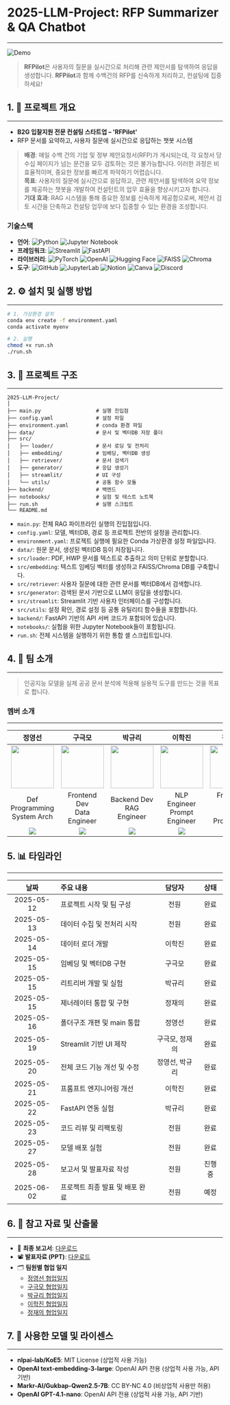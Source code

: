 # 2025-LLM-Project: RFP Summarizer & QA Chatbot

---

![Demo](assets/demo_white.gif)

> **RFPilot**은 사용자의 질문을 실시간으로 처리해 관련 제안서를 탐색하여 응답을 생성합니다. **RFPilot**과 함께 수백건의 RFP를 신속하게 처리하고, 컨설팅에 집중하세요!

## 1. 📌 프로젝트 개요

---

- **B2G 입찰지원 전문 컨설팅 스타트업 – 'RFPilot'**
- RFP 문서를 요약하고, 사용자 질문에 실시간으로 응답하는 챗봇 시스템

> **배경**: 매일 수백 건의 기업 및 정부 제안요청서(RFP)가 게시되는데, 각 요청서 당 수십 페이지가 넘는 문건을 모두 검토하는 것은 불가능합니다. 이러한 과정은 비효율적이며, 중요한 정보를 빠르게 파악하기 어렵습니다.  
> **목표**: 사용자의 질문에 실시간으로 응답하고, 관련 제안서를 탐색하여 요약 정보를 제공하는 챗봇을 개발하여 컨설턴트의 업무 효율을 향상시키고자 합니다.  
> **기대 효과**: RAG 시스템을 통해 중요한 정보를 신속하게 제공함으로써, 제안서 검토 시간을 단축하고 컨설팅 업무에 보다 집중할 수 있는 환경을 조성합니다.

### 기술스택

- **언어**: ![Python](https://img.shields.io/badge/Python-3776AB?style=plastic&logo=Python&logoColor=white)
![Jupyter Notebook](https://img.shields.io/badge/jupyter-%23FA0F00?style=plastic&logo=jupyter&logoColor=white)
- **프레임워크**: ![Streamlit](https://img.shields.io/badge/Streamlit-FF4B4B?style=plastic&logo=Streamlit&logoColor=white)
![FastAPI](https://img.shields.io/badge/FastAPI-009688?style=plastic&logo=FastAPI&logoColor=white)
- **라이브러리**: ![PyTorch](https://img.shields.io/badge/PyTorch-EE4C2C?style=plastic&logo=PyTorch&logoColor=white)
![OpenAI](https://img.shields.io/badge/OpenAI-412991?style=plastic&logo=OpenAI&logoColor=white)
![Hugging Face](https://img.shields.io/badge/Hugging%20Face-FFD21E?style=plastic&logo=HuggingFace&logoColor=black)
![FAISS](https://img.shields.io/badge/FAISS-00599C?style=plastic&logo=FAISS&logoColor=white)
![Chroma](https://img.shields.io/badge/Chroma-8E44AD?style=plastic&logo=Chroma&logoColor=white)
- **도구**: ![GitHub](https://img.shields.io/badge/GitHub-181717?style=plastic&logo=GitHub&logoColor=white)
![JupyterLab](https://img.shields.io/badge/JupyterLab-F37626?style=plastic&logo=Jupyter&logoColor=white)
![Notion](https://img.shields.io/badge/Notion-000000?style=plastic&logo=Notion&logoColor=white)
![Canva](https://img.shields.io/badge/Canva-00C4CC?style=plastic&logo=Canva&logoColor=white)
![Discord](https://img.shields.io/badge/Discord-%235865F2.svg?style=plastic&logo=discord&logoColor=white)

## 2. ⚙️ 설치 및 실행 방법

---

```bash
# 1. 가상환경 설치
conda env create -f environment.yaml
conda activate myenv

# 2. 실행
chmod +x run.sh
./run.sh
```

## 3. 📂 프로젝트 구조

---

```arduino
2025-LLM-Project/
│
├── main.py                  # 실행 진입점
├── config.yaml              # 설정 파일
├── environment.yaml         # conda 환경 파일
├── data/                    # 문서 및 벡터DB 저장 폴더
├── src/
│   ├── loader/              # 문서 로딩 및 전처리
│   ├── embedding/           # 임베딩, 벡터DB 생성
│   ├── retriever/           # 문서 검색기
│   ├── generator/           # 응답 생성기
│   ├── streamlit/           # UI 구성
│   └── utils/               # 공통 함수 모듈
├── backend/                 # 백엔드
├── notebooks/               # 실험 및 테스트 노트북
├── run.sh                   # 실행 스크립트
└── README.md
```

- `main.py`: 전체 RAG 파이프라인 실행의 진입점입니다.
- `config.yaml`: 모델, 벡터DB, 경로 등 프로젝트 전반의 설정을 관리합니다.
- `environment.yaml`: 프로젝트 실행에 필요한 Conda 가상환경 설정 파일입니다.
- `data/`: 원문 문서, 생성된 벡터DB 등이 저장됩니다.
- `src/loader`: PDF, HWP 문서를 텍스트로 추출하고 의미 단위로 분할합니다.
- `src/embedding`: 텍스트 임베딩 벡터를 생성하고 FAISS/Chroma DB를 구축합니다.
- `src/retriever`: 사용자 질문에 대한 관련 문서를 벡터DB에서 검색합니다.
- `src/generator`: 검색된 문서 기반으로 LLM이 응답을 생성합니다.
- `src/streamlit`: Streamlit 기반 사용자 인터페이스를 구성합니다.
- `src/utils`: 설정 확인, 경로 설정 등 공통 유틸리티 함수들을 포함합니다.
- `backend/`: FastAPI 기반의 API 서버 코드가 포함되어 있습니다.
- `notebooks/`: 실험을 위한 Jupyter Notebook들이 포함됩니다.
- `run.sh`: 전체 시스템을 실행하기 위한 통합 셸 스크립트입니다.

## 4. 👥 팀 소개

---

> 인공지능 모델을 실제 공공 문서 분석에 적용해 실용적 도구를 만드는 것을 목표로 합니다.

### 멤버 소개

---

| 정영선 | 구극모 | 박규리 | 이학진 | 정재의 |
|:------:|:------:|:------:|:------:|:------:|
| <a href="https://github.com/YS-2357"><img src="https://github.com/YS-2357.png" width="100"/></a> | <a href="https://github.com/Glen0227"><img src="https://github.com/Glen0227.png" width="100"/></a> | <a href="https://github.com/gyurili"><img src="https://github.com/gyurili.png" width="100"/></a> | <a href="https://github.com/kyakyak"><img src="https://github.com/kyakyak.png" width="100"/></a> | <a href="https://github.com/JJU09"><img src="https://github.com/JJU09.png" width="100"/></a> |
| Def Programming<br>System Arch | Frontend Dev<br>Data Engineer | Backend Dev<br>RAG Engineer | NLP Engineer<br>Prompt Engineer | Frontend Dev<br>Data Processing |
| <a href="mailto:joungyoungsun20@gmail.com"><img src="https://img.shields.io/badge/Gmail-D14836?style=plastic&logo=gmail&logoColor=white"/></a> | <a href="mailto:keugmo@gmail.com"><img src="https://img.shields.io/badge/Gmail-D14836?style=plastic&logo=gmail&logoColor=white"/></a> | <a href="mailto:inglifestora@naver.com"><img src="https://img.shields.io/badge/NaverMail-03C75A?style=plastic&logo=naver&logoColor=white"/></a> | <a href="mailto:udosjdjdjdj@gmail.com"><img src="https://img.shields.io/badge/Gmail-D14836?style=plastic&logo=gmail&logoColor=white"/></a> | <a href="mailto:jeaui54@gmail.com"><img src="https://img.shields.io/badge/Gmail-D14836?style=plastic&logo=gmail&logoColor=white"/></a> |

## 5. 📊 타임라인

---

| 날짜 | 주요 내용 | 담당자 | 상태 |
| :---: | :--- | :---: | :---: |
| 2025-05-12 | 프로젝트 시작 및 팀 구성 | 전원 | 완료 |
| 2025-05-13 | 데이터 수집 및 전처리 시작 | 전원 | 완료 |
| 2025-05-14 | 데이터 로더 개발 | 이학진 | 완료 |
| 2025-05-15 | 임베딩 및 벡터DB 구현 | 구극모 | 완료 |
| 2025-05-15 | 리트리버 개발 및 실험 | 박규리 | 완료 |
| 2025-05-15 | 제너레이터 통합 및 구현 | 정재의 | 완료 |
| 2025-05-16 | 폴더구조 개편 및 main 통합 | 정영선 | 완료 |
| 2025-05-19 | Streamlit 기반 UI 제작 | 구극모, 정재의 | 완료 |
| 2025-05-20 | 전체 코드 기능 개선 및 수정 | 정영선, 박규리 | 완료 |
| 2025-05-21 | 프롬프트 엔지니어링 개선 | 이학진 | 완료 |
| 2025-05-22 | FastAPI 연동 실험 | 박규리 | 완료 |
| 2025-05-23 | 코드 리뷰 및 리팩토링 | 전원 | 완료 |
| 2025-05-27 | 모델 배포 실험 | 전원 | 완료 |
| 2025-05-28 | 보고서 및 발표자료 작성 | 전원 | 진행중 |
| 2025-06-02 | 프로젝트 최종 발표 및 배포 완료 | 전원 | 예정 |

## 6. 📎 참고 자료 및 산출물

---

- 📘 **최종 보고서**: [다운로드](https://drive.google.com/file/d/1ug18ZSYSTCoDHmuIfZUJ-dlvBLv2cYsR/view?usp=sharing)
- 📽️ **발표자료 (PPT)**: [다운로드](https://your-link.com/presentation.pdf)
- 🗂️ **팀원별 협업 일지**
  - [정영선 협업일지](https://sapphire-cart-f52.notion.site/1f101c050cec803fb4aef0a5f8267fcf?pvs=74)
  - [구극모 협업일지](https://www.notion.so/1f1e1cd92be6809ba031d7caa012936e?source=copy_link)
  - [박규리 협업일지](https://www.notion.so/1f1caf59f0188065bec3c9fefc30f7e3?pvs=4)
  - [이학진 협업일지](https://www.notion.so/1f200f54e76e808e9a86f43a85d79afc?pvs=4)
  - [정재의 협업일지](https://www.notion.so/LLM-RAG-RFP-1f219af16ea580fd9603fc066bd71238?source=copy_link)

## 7. 📄 사용한 모델 및 라이센스

---

- **nlpai-lab/KoE5**: MIT License (상업적 사용 가능)
- **OpenAI text-embedding-3-large**: OpenAI API 전용 (상업적 사용 가능, API 기반)
- **Markr-AI/Gukbap-Qwen2.5-7B**: CC BY-NC 4.0 (비상업적 사용만 허용)
- **OpenAI GPT-4.1-nano**: OpenAI API 전용 (상업적 사용 가능, API 기반)